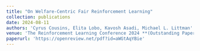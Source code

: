 ```yaml
---
title: "On Welfare-Centric Fair Reinforcement Learning"
collection: publications
date: 2024-08-11
authors: 'Cyrus Cousins, Elita Lobo, Kavosh Asadi, Michael L. Littman'
venue: 'The Reinforcement Learning Conference 2024 **(Outstanding Paper Award)**'
paperurl: 'https://openreview.net/pdf?id=aWGtAqYBie'
---
```

